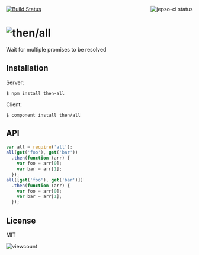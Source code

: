 [![Build Status](https://img.shields.io/travis/then/all/master.svg)](https://travis-ci.org/then/all)
<a href="https://jepso-ci.com/then/all"><img src="https://jepso-ci.com/then/all.svg" align="right" alt="jepso-ci status" /></a>
# ![then](http://promises-aplus.github.com/promises-spec/assets/logo-small.png)/all

  Wait for multiple promises to be resolved

## Installation

  Server:

    $ npm install then-all

  Client:

    $ component install then/all

## API

```javascript
var all = require('all');
all(get('foo'), get('bar'))
  .then(function (arr) {
    var foo = arr[0];
    var bar = arr[1];
  });
all([get('foo'), get('bar')])
  .then(function (arr) {
    var foo = arr[0];
    var bar = arr[1];
  });
```

## License

  MIT

![viewcount](https://viewcount.jepso.com/count/then/all.png)
